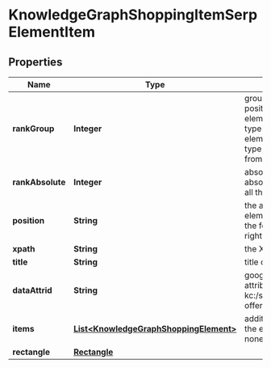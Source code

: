

# KnowledgeGraphShoppingItemSerpElementItem


## Properties

| Name | Type | Description | Notes |
|------------ | ------------- | ------------- | -------------|
|**rankGroup** | **Integer** | group rank in SERP position within a group of elements with identical type values positions of elements with different type values are omitted from rank_group |  [optional] |
|**rankAbsolute** | **Integer** | absolute rank in SERP absolute position among all the elements in SERP |  [optional] |
|**position** | **String** | the alignment of the element in SERP can take the following values: left, right |  [optional] |
|**xpath** | **String** | the XPath of the element |  [optional] |
|**title** | **String** | title of the place |  [optional] |
|**dataAttrid** | **String** | google defined data attribute ID example: kc:/shopping/gpc:organic-offers |  [optional] |
|**items** | [**List&lt;KnowledgeGraphShoppingElement&gt;**](KnowledgeGraphShoppingElement.md) | additional items present in the element if there are none, equals null |  [optional] |
|**rectangle** | [**Rectangle**](Rectangle.md) |  |  [optional] |



